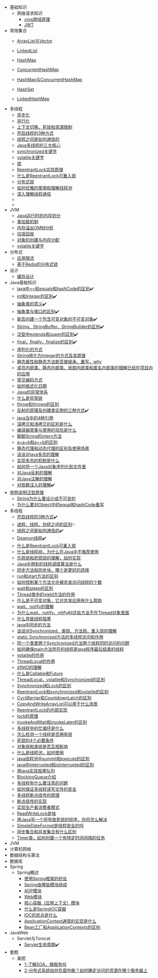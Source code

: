 

- 基础知识
  - 网络请求知识
    - [cros跨域原理](/基础知识/网络请求知识/cros跨域原理.md)
    - [JWT](/基础知识/网络请求知识/JWT.md)
- 常用集合
  - [ArrayList与Vector](/常用集合/ArrayList与Vector.md)
  - [LinkedList](/常用集合/LinkedList.md)
  - [HashMap](/常用集合/HashMap.md)
  - [ConcurrentHashMap](/常用集合/ConcurrentHashMap.md)
  - [HashMap与ConcurrentHashMap](/常用集合/HashMap与ConcurrentHashMap.md)

  - [HashSet](/常用集合/HashSet.md)
  - [LinkedHashMap](/常用集合/LinkedHashMap.md)
- 多线程
  - [异步化](/多线程/异步化.md)
  - [并行化](/多线程/并行化.md)
  - [上下文切换、死锁和资源限制](/多线程/上下文切换、死锁和资源限制.md)
  - [开启线程的3种方式](/多线程/开启线程的3种方式.md)
  - [线程之间是如何通信的](/多线程/线程之间是如何通信的.md)
  - [Java多线程的三大核心](/多线程/Java多线程的三大核心.md)
  - [synchronized关键字](/多线程/synchronized关键字.md)
  - [volatile关键字](/多线程/volatile关键字.md)
  - [锁](/多线程/锁.md)
  - [ReentrantLock实现原理](/多线程/ReentrantLock实现原理.md)
  - [什么是ReentrantLock可重入锁](/多线程/什么是ReentrantLock可重入锁.md)
  - [分布式锁](/多线程/分布式锁.md)
  - [如何优雅的使用和理解线程池](/多线程/如何优雅的使用和理解线程池.md)
  - [深入理解线程通信](/多线程/深入理解线程通信.md)
  - [](/多线程/.md)
  - [](/多线程/.md)
- JVM
  - [Java运行时的内存划分](/JVM/Java运行时的内存划分.md)
  - [类加载机制](/JVM/类加载机制.md)
  - [内存溢出OMM分析](/JVM/内存溢出OOM分析.md)
  - [垃圾回收](/JVM/垃圾回收.md)
  - [对象的创建与内存分配](/JVM/对象的创建与内存分配.md)
  - [volatile关键字](/JVM/volatile关键字.md)
- 分布式
  - [应用限流](/分布式/应用限流.md)
  - [基于Redis的分布式锁](/分布式/基于Redis的分布式锁.md)
- 设计
  - [缓存设计](/设计/缓存设计.md)
- Java基础知识
  - [java中==和equals和hashCode的区别](/Java基础知识/java中==和equals和hashCode的区别.md)✔️
  - [int和Integer的区别](/Java基础知识/int和Integer的区别.md)✔️
  - [抽象类的意义](/Java基础知识/抽象类的意义.md)✔️
  - [抽象类与接口的区别](/Java基础知识/抽象类与接口的区别.md)✔️
  - [能否创建一个包含可变对象的不可变对象](/Java基础知识/能否创建一个包含可变对象的不可变对象.md)✔️
  - [String、StringBuffer、StringBuilder的区别](/Java基础知识/String、StringBuffer、StringBuilder的区别.md)✔️
  - [泛型中extends和super的区别](/Java基础知识/泛型中extends和super的区别.md)✔️
  - [final，finally，finalize的区别](/Java基础知识/final，finally，finalize的区别.md)✔️
  - [序列化的方式](/Java基础知识/序列化的方式.md)
  - [String转化为Integer的方式及其原理](/Java基础知识/String转化为Integer的方式及其原理.md)
  - [静态属性和静态方法能否被继承、重写，why](/Java基础知识/静态属性和静态方法能否被继承、重写，why.md)
  - [成员内部类、静态内部类、局部内部类和匿名内部类的理解已经在项目内的应用](/Java基础知识/成员内部类、静态内部类、局部内部类和匿名内部类的理解已经在项目内的应用.md)
  - [常见编码方式](/Java基础知识/常见编码方式.md)
  - [如何格式化日期](/Java基础知识/如何格式化日期.md)
  - [Java的异常体系](/Java基础知识/Java的异常体系.md)
  - [什么是异常链](/Java基础知识/什么是异常链.md)
  - [throw和throws的区别](/Java基础知识/throw和throws的区别.md)
  - [反射的原理及创建类实例的三种方式](/Java基础知识/反射的原理及创建类实例的三种方式.md)✔️
  - [java当中的4种引用](/Java基础知识/java当中的4种引用.md)
  - [深拷贝和浅拷贝的区别是什么](/Java基础知识/深拷贝和浅拷贝的区别是什么.md)
  - [编译器常量与使用的风险是什么](/Java基础知识/编译器常量与使用的风险是什么.md)
  - [聊聊String的intern方法](/Java基础知识/聊聊String的intern方法.md)
  - [a=a+b和a+=b的区别](/Java基础知识/a=a+b和a+=b的区别.md)
  - [静态代理和动态代理的区别及使用场景](/Java基础知识/静态代理和动态代理的区别及使用场景.md)
  - [谈谈对java多态的理解](/Java基础知识/谈谈对java多态的理解.md)
  - [实现多态的机制是什么](/Java基础知识/实现多态的机制是什么.md)
  - [如何将一个Java对象序列化到文件里](/Java基础知识/如何将一个Java对象序列化到文件里.md)
  - [对Java反射的理解](/Java基础知识/对Java反射的理解.md)
  - [对Java注解的理解](/Java基础知识/对Java注解的理解.md)
  - [对依赖注入的理解](/Java基础知识/对依赖注入的理解.md)✔️
- [举例说明泛型原理](/Java基础知识/举例说明泛型原理.md)
  - [String为什么要设计成不可变的](/Java基础知识/String为什么要设计成不可变的.md)
  - [为什么要对Object中的equal和hashCode重写](/Java基础知识/为什么要对Object中的equal和hashCode重写.md)
- 多线程
  - [开启线程的3种方式](/多线程/开启线程的3种方式.md)✔️
  - [进程、线程、协程之间的区别](/多线程/进程、线程、协程之间的区别.md)✨
  - [线程之间是如何通信的](/多线程/线程之间是如何通信的.md)✔️
  - [Deamon线程](/多线程/Deamon线程.md)✔️
  - [什么是ReentrantLock可重入锁](/多线程/什么是ReentrantLock可重入锁.md)
  - [什么是线程组，为什么在Java中不推荐使用](/多线程/什么是线程组，为什么在Java中不推荐使用.md)
  - [乐观锁和悲观锁的理解，如何实现](/多线程/乐观锁和悲观锁的理解，如何实现.md)
  - [Java中用到的线程调度算法是什么](/多线程/Java中用到的线程调度算法是什么.md)
  - [同步方法和同步块，哪个是更好的选择](/多线程/同步方法和同步块，哪个是更好的选择.md)
  - [run和start方法的区别](/多线程/run和start方法的区别.md)
  - [如何控制某个方法允许被并发访问线程的个数](/多线程/如何控制某个方法允许被并发访问线程的个数.md)
  - [wait和sleep的区别](/多线程/wait和sleep的区别.md)
  - [Thread类中的yieId方法的作用](/多线程/Thread类中的yieId方法的作用.md)
  - [什么是不可变对象，它对并发应用有什么帮助](/多线程/什么是不可变对象，它对并发应用有什么帮助.md)
  - [wait、notify的理解](/多线程/wait、notify的理解.md)
  - [为什么wait、notify、nitifyAll这些方法不在Thread对象里面](/多线程/为什么wait、notify、nitifyAll这些方法不在Thread对象里面.md)
  - [什么导致线程阻塞](/多线程/什么导致线程阻塞.md)
  - [java中同步的方法](/多线程/java中同步的方法.md)
  - [谈谈对Synchronized、类锁、方法锁、重入锁的理解](/多线程/谈谈对Synchronized、类锁、方法锁、重入锁的理解.md)
  - [static Synchronized方法的多线程访问和作用](/多线程/static_Synchronized方法的多线程访问和作用.md)
  - [同一个类里两个Synchronized方法两个线程同时访问的问题](/多线程/同一个类里两个Synchronized方法两个线程同时访问的问题.md)
  - [如何确保main方法所在的线程是java程序最后结束的线程](/多线程/如何确保main方法所在的线程是java程序最后结束的线程.md)
  - [volatile的作用](/多线程/volatile的作用.md)
  - [ThreadLocal的作用](/多线程/ThreadLocal的作用.md)
  - [对NIO的理解](/多线程/对NIO的理解.md)
  - [什么是Callable和Future](/多线程/什么是Callable和Future.md)
  - [ThreadLocal、volatile和Synchronized的区别](/多线程/ThreadLocal、volatile和Synchronized的区别.md)
  - [Synchronized和Lock的区别](/多线程/Synchronized和Lock的区别.md)
  - [ReentrantLock和synchronized和volatile的区别](/多线程/ReentrantLock和synchronized和volatile的区别.md)
  - [CycliBarriar和CountdownLatch的区别](/多线程/CycliBarriar和CountdownLatch的区别.md)
  - [CopyAndWriteArrayList可以用于什么场景](/多线程/CopyAndWriteArrayList可以用于什么场景.md)
  - [ReentrantLock的内部实现](/多线程/ReentrantLock的内部实现.md)
  - [lock的原理](/多线程/lock的原理.md)
  - [invokeAndWait和invokeLater的区别](/多线程/invokeAndWait和invokeLater的区别.md)
  - [多线程中的忙循环是什么](/多线程/多线程中的忙循环是什么.md)
  - [怎么检测一个线程是否拥有锁](/多线程/怎么检测一个线程是否拥有锁.md)
  - [死锁的4个必要条件](/多线程/死锁的4个必要条件.md)
  - [对象锁和类锁是否互相影响](/多线程/对象锁和类锁是否互相影响.md)
  - [什么是线程池，如何使用](/多线程/什么是线程池，如何使用.md)
  - [java线程池中summit和execute的区别](/多线程/java线程池中summit和execute的区别.md)
  - [java中interrupted和isInterrupted的区别](/多线程/java中interrupted和isInterrupted的区别.md)
  - [用java实现阻塞队列](/多线程/用java实现阻塞队列.md)
  - [BlockingQueue介绍](/多线程/BlockingQueue介绍.md)
  - [多线程有什么要注意的问题](/多线程/多线程有什么要注意的问题.md)
  - [如何保证多线程读写文件的安全](/多线程/如何保证多线程读写文件的安全.md)
  - [多线程断点续传的原理](/多线程/多线程断点续传的原理.md)
  - [断点续传的实现](/多线程/断点续传的实现.md)
  - [实现生产者消费者模式](/多线程/实现生产者消费者模式.md)
  - [ReadWriteLock是啥](/多线程/ReadWriteLock是啥.md)
  - [用Java写一个将导致死锁的程序，你将怎么解决](/多线程/用Java写一个将导致死锁的程序，你将怎么解决.md)
  - [SimpleDateFormat是线程安全的吗](/多线程/SimpleDateFormat是线程安全的吗.md)
  - [同步集合和并发集合有什么区别](/多线程/同步集合和并发集合有什么区别.md)
  - [Timer类，如何创建一个有特定时间间隔的任务](/多线程/Timer类，如何创建一个有特定时间间隔的任务.md)
- JVM
- 计算机网络
- 数据结构与算法
- 数据库
- Spring
  - Spring概述
    - [使用Spring框架的好处](/Spring/Spring概述/使用Spring框架的好处.md)
    - [Spring由哪些模块组成](/Spring/Spring概述/Spring由哪些模块组成.md)
    - [AOP模块](/Spring/Spring概述/AOP模块.md)
    - [Web模块](/Spring/Spring概述/Web模块.md)
    - [核心容器（应用上下文）模块](/Spring/Spring概述/核心容器（应用上下文）模块.md)
    - [什么是SpringIOC容器](/Spring/Spring概述/什么是SpringIOC容器.md)
    - [IOC的优点是什么](/Spring/Spring概述/IOC的优点是什么.md)
    - [ApplicationContext通常的实现是什么](/Spring/Spring概述/ApplicationContext通常的实现是什么.md)
    - [Bean工厂和ApplicationContexts的区别](/Spring/Spring概述/Bean工厂和ApplicationContexts的区别.md)
- JavaWeb
  - Servlet与Tomcat
    - [Servlet生命周期](/JavaWeb/Servlet与Tomcat/Servlet生命周期.md)✔️
- 套题
  - 美团
    - [1-了解SOA，微服务吗](/套题/美团/1-了解SOA，微服务吗.md)
    - [2-分布式系统如何负载均衡？如何确定访问的资源在哪个服务器上](/套题/美团/2-分布式系统如何负载均衡？如何确定访问的资源在哪个服务器上.md)

